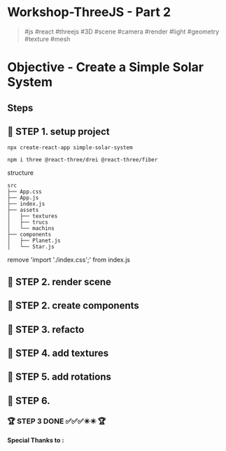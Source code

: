 # Workshop-ThreeJS - Part 2

> \#js \#react \#threejs \#3D \#scene \#camera \#render \#light \#geometry \#texture \#mesh

# Objective - Create a Simple Solar System

## Steps

## :file_folder: STEP 1. setup project

```
npx create-react-app simple-solar-system
```

```
npm i three @react-three/drei @react-three/fiber
```

structure

```
src
├── App.css
├── App.js
├── index.js
├── assets
│   ├── textures
│   ├── trucs
│   └── machins
├── components
│   ├── Planet.js
│   └── Star.js
```

remove 'import './index.css';' from index.js

## :file_folder: STEP 2. render scene

## :file_folder: STEP 2. create components

## :file_folder: STEP 3. refacto

## :file_folder: STEP 4. add textures

## :file_folder: STEP 5. add rotations

## :file_folder: STEP 6.

### :trophy: STEP 3 DONE :white_check_mark::white_check_mark::white_check_mark::eight_pointed_black_star::eight_pointed_black_star: :trophy:

#### Special Thanks to :

